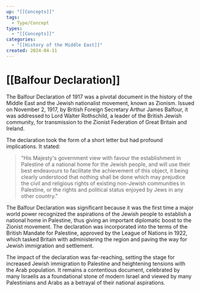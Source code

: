```yaml
---
up: "[[Concepts]]"
tags:
  - Type/Concept
types:
  - "[[Concepts]]"
categories:
  - "[[History of the Middle East]]"
created: 2024-04-11
---
```

# [[Balfour Declaration]]

The Balfour Declaration of 1917 was a pivotal document in the history of the Middle East and the Jewish nationalist movement, known as Zionism. Issued on November 2, 1917, by British Foreign Secretary Arthur James Balfour, it was addressed to Lord Walter Rothschild, a leader of the British Jewish community, for transmission to the Zionist Federation of Great Britain and Ireland.

The declaration took the form of a short letter but had profound implications. It stated:

> "His Majesty's government view with favour the establishment in Palestine of a national home for the Jewish people, and will use their best endeavours to facilitate the achievement of this object, it being clearly understood that nothing shall be done which may prejudice the civil and religious rights of existing non-Jewish communities in Palestine, or the rights and political status enjoyed by Jews in any other country."

The Balfour Declaration was significant because it was the first time a major world power recognized the aspirations of the Jewish people to establish a national home in Palestine, thus giving an important diplomatic boost to the Zionist movement. The declaration was incorporated into the terms of the British Mandate for Palestine, approved by the League of Nations in 1922, which tasked Britain with administering the region and paving the way for Jewish immigration and settlement.

The impact of the declaration was far-reaching, setting the stage for increased Jewish immigration to Palestine and heightening tensions with the Arab population. It remains a contentious document, celebrated by many Israelis as a foundational stone of modern Israel and viewed by many Palestinians and Arabs as a betrayal of their national aspirations.